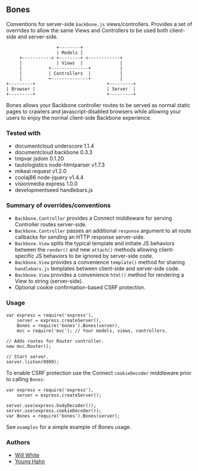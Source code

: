 Bones
-----
Conventions for server-side `backbone.js` views/controllers. Provides a set of
overrides to allow the same Views and Controllers to be used both client-side
and server-side.

                       +--------+
                       | Models |
         +-----------> +--------+ <------------+
         |             | Views  |              |
         |          +--------------+           |
         |          | Controllers  |           |
         |          +--------------+           |
    +---------+                           +---------+
    | Browser |                           | Server  |
    +---------+                           +---------+

Bones allows your Backbone controller routes to be served as normal static
pages to crawlers and javascript-disabled browsers while allowing your users to
enjoy the normal client-side Backbone experience.

### Tested with

- documentcloud underscore 1.1.4
- documentcloud backbone 0.3.3
- tmpvar jsdom 0.1.20
- tautologistics node-htmlparser v1.7.3
- mikeal request v1.2.0
- coolaj86 node-jquery v1.4.4
- visionmedia express 1.0.0
- developmentseed handlebars.js

### Summary of overrides/conventions

- `Backbone.Controller` provides a Connect middleware for serving Controller
  routes server-side.
- `Backbone.Controller` passes an additional `response` argument to all route
  callbacks for sending an HTTP response server-side.
- `Backbone.View` splits the typical template and initiate JS behaviors
  between the `render()` and new `attach()` methods allowing client-specific
  JS behaviors to be ignored by server-side code.
- `Backbone.View` provides a convenience `template()` method for sharing
  `handlebars.js` templates between client-side and server-side code.
- `Backbone.View` provides a convenience `html()` method for rendering a View
  to string (server-side).
- Optional cookie confirmation-based CSRF protection.

### Usage

    var express = require('express'),
        server = express.createServer(),
        Bones = require('bones').Bones(server),
        mvc = require('mvc'); // Your models, views, controllers.

    // Adds routes for Router controller.
    new mvc.Router();

    // Start server.
    server.listen(9999);

To enable CSRF protection use the Connect `cookieDecoder` middleware prior to
calling `Bones`:

    var express = require('express'),
        server = express.createServer();

    server.use(express.bodyDecoder());
    server.use(express.cookieDecoder());
    var Bones = require('bones').Bones(server);

See `examples` for a simple example of Bones usage.

### Authors

- [Will White](http://github.com/willwhite)
- [Young Hahn](http://github.com/yhahn)

